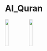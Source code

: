 # Al_Quran

<p>
<img src="https://user-images.githubusercontent.com/74914169/213877277-18710116-925f-4dbb-bb12-e37854c7cfa2.png" width=15% height=15%>
<img src="https://user-images.githubusercontent.com/74914169/213902044-fc5f0c8b-fb72-4ff0-a23b-c4f9dc854cb2.png" width=15% height=15%>
</p>
